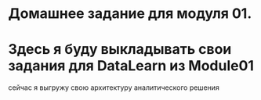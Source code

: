 # Домашнее задание для модуля 01.

# Здесь я буду выкладывать свои задания для DataLearn из Module01
сейчас я выгружу свою архитектуру аналитического решения